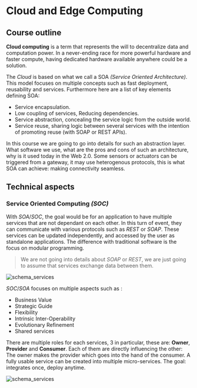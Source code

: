# Cloud and Edge Computing

## Course outline

**Cloud computing** is a term that represents the will to decentralize data and computation power. In a never-ending race for more powerful hardware and faster compute, having dedicated hardware available anywhere could be a solution.

The *Cloud* is based on what we call a SOA *(Service Oriented Architecture)*. This model focuses on multiple concepts such as fast deployment, reusability and services. Furthermore here are a list of key elements defining SOA:
- Service encapsulation.
- Low coupling of services, Reducing dependencies.
- Service abstraction, concealing the service logic from the outside world.
- Service reuse, sharing logic between several services with the intention of promoting reuse (with SOAP or REST APIs).

In this course we are going to go into details for such an abstraction layer. What software we use, what are the pros and cons of such an architecture, why is it used today in the Web 2.0. Some sensors or actuators can be triggered from a gateway, it may use heterogenous protocols, this is what SOA can achieve: making connectivity seamless.

## Technical aspects
### Service Oriented Computing *(SOC)*

With *SOA*/*SOC*, the goal would be for an application to have multiple services that are not dependant on each other. In this turn of event, they can communicate with various protocols such as *REST* or *SOAP*. These services can be updated independently, and accessed by the user as standalone applications. The difference with traditional software is the focus on modular programming.

> We are not going into details about *SOAP* or *REST*, we are just going to assume that services exchange data between them.

![schema_services]()

*SOC*/*SOA* focuses on multiple aspects such as :
- Business Value
- Strategic Guide
- Flexibility
- Intrinsic Inter-Operability
- Evolutionary Refinement
- Shared services

There are multiple roles for each services, 3 in particular, these are: **Owner**, **Provider** and **Consumer**. Each of them are directly influencing the other: The owner makes the provider which goes into the hand of the consumer. A fully usable service can be created into multiple micro-services. The goal: integrates once, deploy anytime.

![schema_services]()

